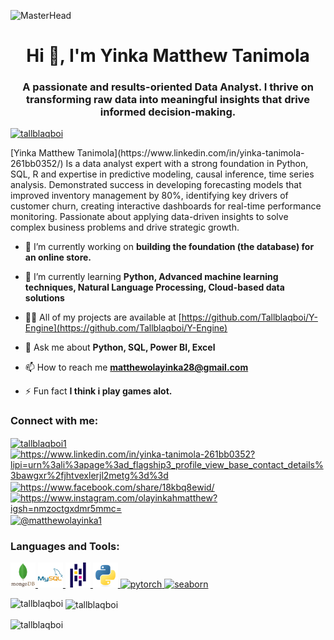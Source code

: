![MasterHead](https://media.licdn.com/dms/image/v2/D4D12AQENxH4et7bJkA/article-cover_image-shrink_720_1280/article-cover_image-shrink_720_1280/0/1705316886670?e=1753315200&v=beta&t=TyDFWog2BliW94SRVOF6EdhqeY-RSA5vvhoOl-T5lf8)
<h1 align="center">Hi 👋, I'm Yinka Matthew Tanimola</h1>
<h3 align="center">A passionate and results-oriented Data Analyst. I thrive on transforming raw data into meaningful insights that drive informed decision-making.</h3>

<p align="left"> <a href="https://github.com/ryo-ma/github-profile-trophy"><img src="https://github-profile-trophy.vercel.app/?username=tallblaqboi" alt="tallblaqboi" /></a> </p>
[Yinka Matthew Tanimola](https://www.linkedin.com/in/yinka-tanimola-261bb0352/) Is a data analyst expert with a strong foundation in Python, SQL, R and expertise in predictive modeling, causal inference, time series analysis. Demonstrated success in developing forecasting models that improved inventory management by 80%, identifying key drivers of customer churn, creating interactive dashboards for real-time performance monitoring. Passionate about applying data-driven insights to solve complex business problems and drive strategic growth.


- 🔭 I’m currently working on **building the foundation (the database) for an online store.**

- 🌱 I’m currently learning **Python, Advanced machine learning techniques, Natural Language Processing, Cloud-based data solutions**

- 👨‍💻 All of my projects are available at [https://github.com/Tallblaqboi/Y-Engine](https://github.com/Tallblaqboi/Y-Engine)

- 💬 Ask me about **Python, SQL, Power BI, Excel**

- 📫 How to reach me **matthewolayinka28@gmail.com**

- ⚡ Fun fact **I think i play games alot.**

<h3 align="left">Connect with me:</h3>
<p align="left">
<a href="https://twitter.com/tallblaqboi1" target="blank"><img align="center" src="https://raw.githubusercontent.com/rahuldkjain/github-profile-readme-generator/master/src/images/icons/Social/twitter.svg" alt="tallblaqboi1" height="30" width="40" /></a>
<a href="https://linkedin.com/in/https://www.linkedin.com/in/yinka-tanimola-261bb0352?lipi=urn%3ali%3apage%3ad_flagship3_profile_view_base_contact_details%3bawgxr%2fjhtvexlerjl2metg%3d%3d" target="blank"><img align="center" src="https://raw.githubusercontent.com/rahuldkjain/github-profile-readme-generator/master/src/images/icons/Social/linked-in-alt.svg" alt="https://www.linkedin.com/in/yinka-tanimola-261bb0352?lipi=urn%3ali%3apage%3ad_flagship3_profile_view_base_contact_details%3bawgxr%2fjhtvexlerjl2metg%3d%3d" height="30" width="40" /></a>
<a href="https://fb.com/https://www.facebook.com/share/18kbq8ewid/" target="blank"><img align="center" src="https://raw.githubusercontent.com/rahuldkjain/github-profile-readme-generator/master/src/images/icons/Social/facebook.svg" alt="https://www.facebook.com/share/18kbq8ewid/" height="30" width="40" /></a>
<a href="https://instagram.com/https://www.instagram.com/olayinkahmatthew?igsh=nmzoctgxdmr5mmc=" target="blank"><img align="center" src="https://raw.githubusercontent.com/rahuldkjain/github-profile-readme-generator/master/src/images/icons/Social/instagram.svg" alt="https://www.instagram.com/olayinkahmatthew?igsh=nmzoctgxdmr5mmc=" height="30" width="40" /></a>
<a href="https://www.hackerrank.com/@matthewolayinka1" target="blank"><img align="center" src="https://raw.githubusercontent.com/rahuldkjain/github-profile-readme-generator/master/src/images/icons/Social/hackerrank.svg" alt="@matthewolayinka1" height="30" width="40" /></a>
</p>

<h3 align="left">Languages and Tools:</h3>
<p align="left"> <a href="https://www.mongodb.com/" target="_blank" rel="noreferrer"> <img src="https://raw.githubusercontent.com/devicons/devicon/master/icons/mongodb/mongodb-original-wordmark.svg" alt="mongodb" width="40" height="40"/> </a> <a href="https://www.mysql.com/" target="_blank" rel="noreferrer"> <img src="https://raw.githubusercontent.com/devicons/devicon/master/icons/mysql/mysql-original-wordmark.svg" alt="mysql" width="40" height="40"/> </a> <a href="https://pandas.pydata.org/" target="_blank" rel="noreferrer"> <img src="https://raw.githubusercontent.com/devicons/devicon/2ae2a900d2f041da66e950e4d48052658d850630/icons/pandas/pandas-original.svg" alt="pandas" width="40" height="40"/> </a> <a href="https://www.python.org" target="_blank" rel="noreferrer"> <img src="https://raw.githubusercontent.com/devicons/devicon/master/icons/python/python-original.svg" alt="python" width="40" height="40"/> </a> <a href="https://pytorch.org/" target="_blank" rel="noreferrer"> <img src="https://www.vectorlogo.zone/logos/pytorch/pytorch-icon.svg" alt="pytorch" width="40" height="40"/> </a> <a href="https://seaborn.pydata.org/" target="_blank" rel="noreferrer"> <img src="https://seaborn.pydata.org/_images/logo-mark-lightbg.svg" alt="seaborn" width="40" height="40"/> </a> </p>

<p><img align="left" src="https://github-readme-stats.vercel.app/api/top-langs?username=tallblaqboi&show_icons=true&locale=en&layout=compact" alt="tallblaqboi" /></p>

<p>&nbsp;<img align="center" src="https://github-readme-stats.vercel.app/api?username=tallblaqboi&show_icons=true&locale=en" alt="tallblaqboi" /></p>

<p><img align="center" src="https://github-readme-streak-stats.herokuapp.com/?user=tallblaqboi&" alt="tallblaqboi" /></p>
